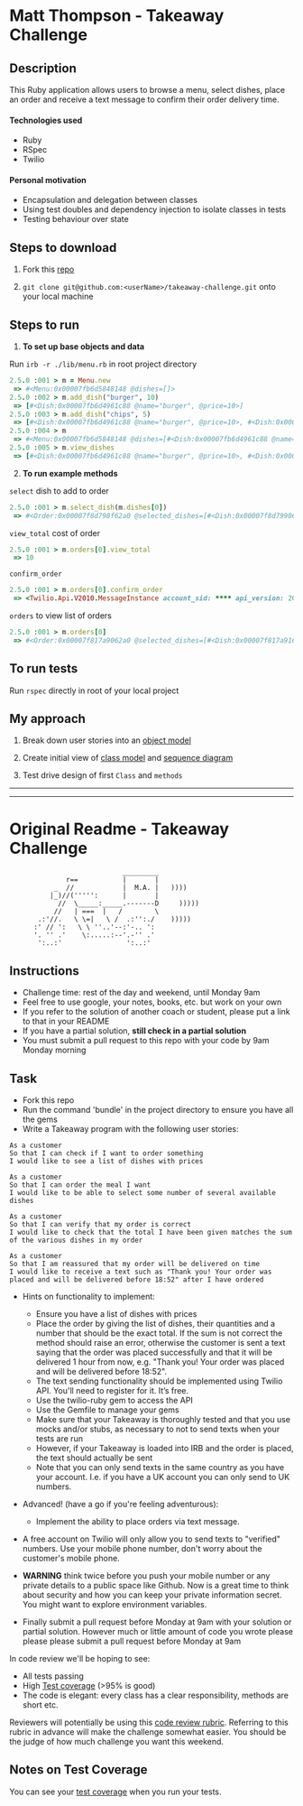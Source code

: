 Matt Thompson - Takeaway Challenge
==================================

## Description

This Ruby application allows users to browse a menu, select dishes, place an order and receive a text message to confirm their order delivery time.


#### Technologies used

- Ruby
- RSpec
- Twilio


#### Personal motivation

- Encapsulation and delegation between classes
- Using test doubles and dependency injection to isolate classes in tests
- Testing behaviour over state


## Steps to download

1. Fork this [repo](https://github.com/mattTea/takeaway-challenge)

2. `git clone git@github.com:<userName>/takeaway-challenge.git` onto your local machine


## Steps to run

1. **To set up base objects and data**

Run `irb -r ./lib/menu.rb` in root project directory

```ruby
2.5.0 :001 > m = Menu.new
 => #<Menu:0x00007fb6d5848148 @dishes=[]> 
2.5.0 :002 > m.add_dish("burger", 10)
 => [#<Dish:0x00007fb6d4961c88 @name="burger", @price=10>] 
2.5.0 :003 > m.add_dish("chips", 5)
 => [#<Dish:0x00007fb6d4961c88 @name="burger", @price=10>, #<Dish:0x00007fb6d49506e0 @name="chips", @price=5>] 
2.5.0 :004 > m
 => #<Menu:0x00007fb6d5848148 @dishes=[#<Dish:0x00007fb6d4961c88 @name="burger", @price=10>, #<Dish:0x00007fb6d49506e0 @name="chips", @price=5>]> 
2.5.0 :005 > m.view_dishes
 => [#<Dish:0x00007fb6d4961c88 @name="burger", @price=10>, #<Dish:0x00007fb6d49506e0 @name="chips", @price=5>] 
```

2. **To run example methods**

`select` dish to add to order
```ruby
2.5.0 :001 > m.select_dish(m.dishes[0])
 => #<Order:0x00007f8d798f62a0 @selected_dishes=[#<Dish:0x00007f8d799068d0 @name="burger", @price=10>], @confirmed=false, 
```

`view_total` cost of order
```ruby
2.5.0 :001 > m.orders[0].view_total
 => 10
```

`confirm_order`
```ruby
2.5.0 :001 > m.orders[0].confirm_order
 => <Twilio.Api.V2010.MessageInstance account_sid: **** api_version: 2010-04-01 body: Sent from your Twilio trial account - Thank you! Your order was placed and will be delivered before 14:59 date_created: 2019-03-17 13:59:10 +0000 date_updated: 2019-03-17 13:59:10 +0000 date_sent:  direction: outbound-api error_code: 0 error_message:  from: **** messaging_service_sid:  num_media: 0 num_segments: 1 price: 0.0 price_unit: USD sid: **** status: queued subresource_uris: {"media"=>"/2010-04-01/Accounts/****/Media.json"} to: **** uri: /2010-04-01/Accounts/****.json>
```
`orders` to view list of orders
```ruby
2.5.0 :001 > m.orders[0]
 => #<Order:0x00007f817a9062a0 @selected_dishes=[#<Dish:0x00007f817a9168a8 @name="burger", @price=10>, #<Dish:0x00007f817a90e630 @name="chips", @price=5>, #<Dish:0x00007f817a90e630 @name="chips", @price=5>], @confirmed=true, @total=20> 
```


## To run tests

Run `rspec` directly in root of your local project


## My approach

1. Break down user stories into an [object model](https://github.com/mattTea/takeaway-challenge/blob/master/problem/user_stories.md)

2. Create initial view of [class model](https://github.com/mattTea/takeaway-challenge/blob/master/problem/takeaway_class_diagram.jpg) and [sequence diagram](https://github.com/mattTea/takeaway-challenge/blob/master/problem/takeaway_sequence_diagram.jpg)

3. Test drive design of first `Class` and `methods`


------

------



Original Readme - Takeaway Challenge
====================================
```
                            _________
              r==           |       |
           _  //            |  M.A. |   ))))
          |_)//(''''':      |       |
            //  \_____:_____.-------D     )))))
           //   | ===  |   /        \
       .:'//.   \ \=|   \ /  .:'':./    )))))
      :' // ':   \ \ ''..'--:'-.. ':
      '. '' .'    \:.....:--'.-'' .'
       ':..:'                ':..:'

 ```

Instructions
-------

* Challenge time: rest of the day and weekend, until Monday 9am
* Feel free to use google, your notes, books, etc. but work on your own
* If you refer to the solution of another coach or student, please put a link to that in your README
* If you have a partial solution, **still check in a partial solution**
* You must submit a pull request to this repo with your code by 9am Monday morning

Task
-----

* Fork this repo
* Run the command 'bundle' in the project directory to ensure you have all the gems
* Write a Takeaway program with the following user stories:

```
As a customer
So that I can check if I want to order something
I would like to see a list of dishes with prices

As a customer
So that I can order the meal I want
I would like to be able to select some number of several available dishes

As a customer
So that I can verify that my order is correct
I would like to check that the total I have been given matches the sum of the various dishes in my order

As a customer
So that I am reassured that my order will be delivered on time
I would like to receive a text such as "Thank you! Your order was placed and will be delivered before 18:52" after I have ordered
```

* Hints on functionality to implement:
  * Ensure you have a list of dishes with prices
  * Place the order by giving the list of dishes, their quantities and a number that should be the exact total. If the sum is not correct the method should raise an error, otherwise the customer is sent a text saying that the order was placed successfully and that it will be delivered 1 hour from now, e.g. "Thank you! Your order was placed and will be delivered before 18:52".
  * The text sending functionality should be implemented using Twilio API. You'll need to register for it. It’s free.
  * Use the twilio-ruby gem to access the API
  * Use the Gemfile to manage your gems
  * Make sure that your Takeaway is thoroughly tested and that you use mocks and/or stubs, as necessary to not to send texts when your tests are run
  * However, if your Takeaway is loaded into IRB and the order is placed, the text should actually be sent
  * Note that you can only send texts in the same country as you have your account. I.e. if you have a UK account you can only send to UK numbers.

* Advanced! (have a go if you're feeling adventurous):
  * Implement the ability to place orders via text message.

* A free account on Twilio will only allow you to send texts to "verified" numbers. Use your mobile phone number, don't worry about the customer's mobile phone.

* **WARNING** think twice before you push your mobile number or any private details to a public space like Github. Now is a great time to think about security and how you can keep your private information secret. You might want to explore environment variables.

* Finally submit a pull request before Monday at 9am with your solution or partial solution.  However much or little amount of code you wrote please please please submit a pull request before Monday at 9am


In code review we'll be hoping to see:

* All tests passing
* High [Test coverage](https://github.com/makersacademy/course/blob/master/pills/test_coverage.md) (>95% is good)
* The code is elegant: every class has a clear responsibility, methods are short etc.

Reviewers will potentially be using this [code review rubric](docs/review.md).  Referring to this rubric in advance will make the challenge somewhat easier.  You should be the judge of how much challenge you want this weekend.

Notes on Test Coverage
------------------

You can see your [test coverage](https://github.com/makersacademy/course/blob/master/pills/test_coverage.md) when you run your tests.
